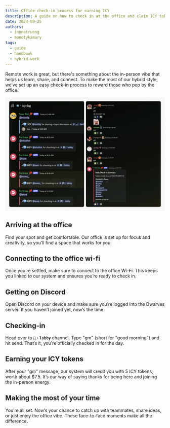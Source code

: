 ```yaml
---
title: Office check-in process for earning ICY
description: A guide on how to check in at the office and claim ICY token rewards.
date: 2024-09-25
authors:
  - innnotruong
  - monotykamary
tags:
  - guide
  - handbook
  - hybrid-work
---
```


Remote work is great, but there's something about the in-person vibe that helps us learn, share, and connect. To make the most of our hybrid style, we’ve set up an easy check-in process to reward those who pop by the office.

![Check-in at office to earn ICY tokens](assets/check-in-earn-icy.webp)

## Arriving at the office

Find your spot and get comfortable. Our office is set up for focus and creativity, so you’ll find a space that works for you.

## Connecting to the office wi-fi

Once you’re settled, make sure to connect to the office Wi-Fi. This keeps you linked to our system and ensures you’re ready to check in.

## Getting on Discord

Open Discord on your device and make sure you’re logged into the Dwarves server. If you haven’t joined yet, now’s the time.

## Checking-in

Head over to **`🏢・lobby`** channel. Type "gm" (short for "good morning") and hit send. That’s it, you’re officially checked in for the day.

## Earning your ICY tokens

After your "gm" message, our system will credit you with 5 ICY tokens, worth about $7.5. It’s our way of saying thanks for being here and joining the in-person energy.

## Making the most of your time

You’re all set. Now’s your chance to catch up with teammates, share ideas, or just enjoy the office vibe. These face-to-face moments make all the difference.
